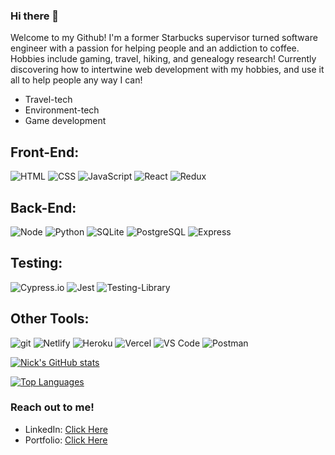 ### Hi there 👋
Welcome to my Github!  I'm a former Starbucks supervisor turned software engineer with a passion for helping people and an addiction to coffee.  Hobbies include gaming, travel, hiking, and genealogy research!  Currently discovering how to intertwine web development with my hobbies, and use it all to help people any way I can!
- Travel-tech
- Environment-tech
- Game development

## Front-End:
![HTML](https://img.shields.io/badge/HTML-2E3440?style=for-the-badge&logo=html5)
![CSS](https://img.shields.io/badge/CSS-2E3440?style=for-the-badge&logo=css3)
![JavaScript](https://img.shields.io/badge/JavaScript-2E3440?style=for-the-badge&logo=javascript)
![React](https://img.shields.io/badge/React-2E3440?style=for-the-badge&logo=react)
![Redux](https://img.shields.io/badge/Redux-2E3440?style=for-the-badge&logo=redux)

## Back-End:
![Node](https://img.shields.io/badge/Node-2E3440?style=for-the-badge&logo=node.js)
![Python](https://img.shields.io/badge/Python-2E3440?style=for-the-badge&logo=python)
![SQLite](https://img.shields.io/badge/SQLite-2E3440?style=for-the-badge&logo=sqlite)
![PostgreSQL](https://img.shields.io/badge/PostgreSQL-2E3440?style=for-the-badge&logo=postgresql)
![Express](https://img.shields.io/badge/Express-2E3440?style=for-the-badge&logo=express)

## Testing:
![Cypress.io](https://img.shields.io/badge/-cypress-%23E5E5E5?style=for-the-badge&logo=cypress&logoColor=058a5e)
![Jest](https://img.shields.io/badge/-jest-%23C21325?style=for-the-badge&logo=jest&logoColor=white)
![Testing-Library](https://img.shields.io/badge/-ReactTestingLibrary-%23E33332?style=for-the-badge&logo=testing-library&logoColor=white)

## Other Tools:
![git](https://img.shields.io/badge/git-2E3440?style=for-the-badge&logo=git)
![Netlify](https://img.shields.io/badge/Netlify-2E3440?style=for-the-badge&logo=netlify)
![Heroku](https://img.shields.io/badge/Heroku-2E3440?style=for-the-badge&logo=heroku)
![Vercel](https://img.shields.io/badge/Vercel-2E3440?style=for-the-badge&logo=vercel)
![VS Code](https://img.shields.io/badge/VS%20Code-2E3440?style=for-the-badge&logo=visual%20studio)
![Postman](https://img.shields.io/badge/Postman-2E3440?style=for-the-badge&logo=Postman)



[![Nick's GitHub stats](https://github-readme-stats.vercel.app/api?username=samplesn08)](https://github.com/samplesn08/github-readme-stats)

[![Top Languages](https://github-readme-stats.vercel.app/api/top-langs/?username=samplesn08)](https://github.com/samplesn08/github-readme-stats)

### Reach out to me!
- LinkedIn: [Click Here](https://www.linkedin.com/in/nicholas-samples/)
- Portfolio: [Click Here](https://portfolio-alpha-smoky.vercel.app/)

